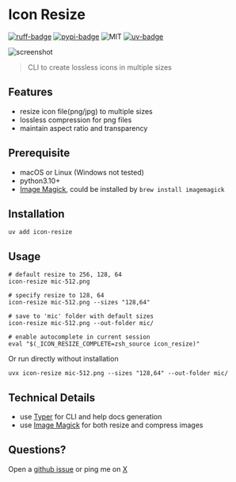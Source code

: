 # Icon Resize

[![ruff-badge]][ruff] [![pypi-badge]][pypi-url] ![MIT] [![uv-badge]][uv]

![screenshot](https://i.imgur.com/K00hCxN.png)

> CLI to create lossless icons in multiple sizes

[mit]: https://img.shields.io/github/license/hoishing/icon-resize

## Features

- resize icon file(png/jpg) to multiple sizes
- lossless compression for png files
- maintain aspect ratio and transparency

## Prerequisite

- macOS or Linux (Windows not tested)
- python3.10+
- [Image Magick], could be installed by `brew install imagemagick`

## Installation

`uv add icon-resize`

## Usage

```shell
# default resize to 256, 128, 64
icon-resize mic-512.png

# specify resize to 128, 64
icon-resize mic-512.png --sizes "128,64"

# save to 'mic' folder with default sizes
icon-resize mic-512.png --out-folder mic/

# enable autocomplete in current session
eval "$(_ICON_RESIZE_COMPLETE=zsh_source icon_resize)"
```

Or run directly without installation

```shell
uvx icon-resize mic-512.png --sizes "128,64" --out-folder mic/
```

## Technical Details

- use [Typer] for CLI and help docs generation
- use [Image Magick] for both resize and compress images

## Questions?

Open a [github issue] or ping me on [X]

[github issue]: https://github.com/hoishing/icon-resize-cli/issues
[Image Magick]: https://imagemagick.org
[pypi-badge]: https://img.shields.io/pypi/v/icon-resize
[pypi-url]: https://pypi.org/project/icon-resize/
[ruff-badge]: https://img.shields.io/endpoint?url=https://raw.githubusercontent.com/astral-sh/ruff/main/assets/badge/v2.json
[ruff]: https://github.com/astral-sh/ruff
[Typer]: https://typer.tiangolo.com
[uv-badge]: https://img.shields.io/endpoint?url=https://raw.githubusercontent.com/astral-sh/uv/main/assets/badge/v0.json
[uv]: https://docs.astral.sh/uv/
[X]: https://x.com/intent/tweet?text=https://github.com/hoishing/gllm/%20%0D@hoishing
